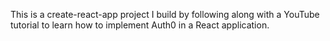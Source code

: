 This is a create-react-app project I build by following along with a YouTube tutorial to learn how to implement Auth0 in a React application.
